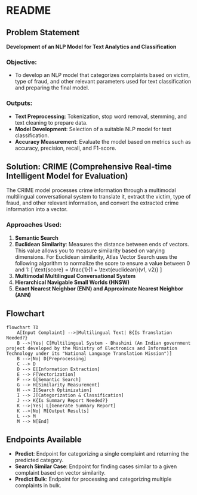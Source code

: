 # README

## Problem Statement

**Development of an NLP Model for Text Analytics and Classification**

### Objective:
- To develop an NLP model that categorizes complaints based on victim, type of fraud, and other relevant parameters used for text classification and preparing the final model.

### Outputs:
- **Text Preprocessing**: Tokenization, stop word removal, stemming, and text cleaning to prepare data.
- **Model Development**: Selection of a suitable NLP model for text classification.
- **Accuracy Measurement**: Evaluate the model based on metrics such as accuracy, precision, recall, and F1-score.

## Solution: CRIME (Comprehensive Real-time Intelligent Model for Evaluation)

The CRIME model processes crime information through a multimodal multilingual conversational system to translate it, extract the victim, type of fraud, and other relevant information, and convert the extracted crime information into a vector.

### Approaches Used:
1. **Semantic Search**
2. **Euclidean Similarity**: Measures the distance between ends of vectors. This value allows you to measure similarity based on varying dimensions. For Euclidean similarity, Atlas Vector Search uses the following algorithm to normalize the score to ensure a value between 0 and 1:
   \[
   \text{score} = \frac{1}{1 + \text{euclidean}(v1, v2)}
   \]
3. **Multimodal Multilingual Conversational System**
4. **Hierarchical Navigable Small Worlds (HNSW)**
5. **Exact Nearest Neighbor (ENN) and Approximate Nearest Neighbor (ANN)**

## Flowchart
```mermaid
flowchart TD
    A[Input Complaint] -->|Multilingual Text| B{Is Translation Needed?}
    B -->|Yes| C[Multilingual System - Bhashini (An Indian government project developed by the Ministry of Electronics and Information Technology under its "National Language Translation Mission")]
    B -->|No| D[Preprocessing]
    C --> D
    D --> E[Information Extraction]
    E --> F[Vectorization]
    F --> G[Semantic Search]
    G --> H[Similarity Measurement]
    H --> I[Search Optimization]
    I --> J[Categorization & Classification]
    J --> K{Is Summary Report Needed?}
    K -->|Yes| L[Generate Summary Report]
    K -->|No| M[Output Results]
    L --> M
    M --> N[End]
```


## Endpoints Available

- **Predict**: Endpoint for categorizing a single complaint and returning the predicted category.
- **Search Similar Case**: Endpoint for finding cases similar to a given complaint based on vector similarity.
- **Predict Bulk**: Endpoint for processing and categorizing multiple complaints in bulk.